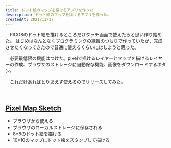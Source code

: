 ```yaml
---
title: ドット絵のマップを描けるアプリを作った
description: ドット絵のマップを描けるアプリを作った。
createdAt: 2021/11/17
---
```


　PICO8のドット絵を描けるところだけタッチ画面で使えたらと思い作り始めた。
はじめはなんとなくプログラミングの練習のつもりで作っていたが、完成させたくなってきたので普通に使えるくらいにはしようと思った。

　必要最低限の機能はつけた。pixelで描けるレイヤーとマップを描けるレイヤーの作成、ブラウザのストレージに自動保存機能、画像をダウンロードするボタン。

　これだけあればとりあえず使えるのでリリースしてみた。

<br>

## [Pixel Map Sketch](https://shomaisshi.github.io/Pixel-map-sketch/)

- ブラウザから使える
- ブラウザのローカルストレージに保存される
- 8*8のドット絵を描ける
- 10*10のマップにドット絵をスタンプして描ける